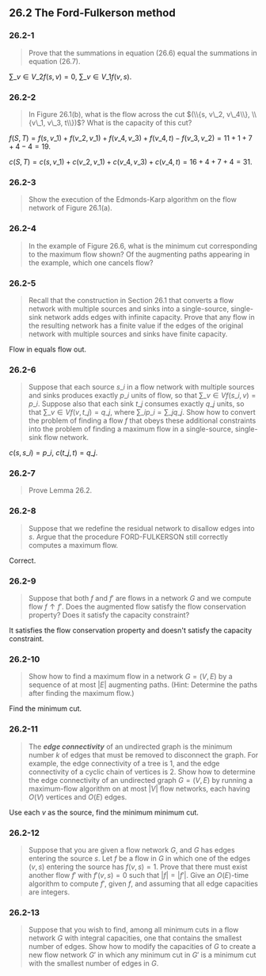 ## 26.2 The Ford-Fulkerson method

### 26.2-1

> Prove that the summations in equation (26.6) equal the summations in equation (26.7).

$\sum\_{v \in V\_2} f(s, v) = 0$, $\sum\_{v \in V\_1} f(v, s)$.

### 26.2-2

> In Figure 26.1(b), what is the flow across the cut $(\\{s, v\_2, v\_4\\}, \\{v\_1, v\_3, t\\})$? What is the capacity of this cut?

$f(S, T) = f(s, v\_1) + f(v\_2, v\_1) + f(v\_4, v\_3) + f(v\_4, t) - f(v\_3, v\_2) = 11 + 1 + 7 + 4 - 4 = 19$.

$c(S, T) = c(s, v\_1) + c(v\_2, v\_1) + c(v\_4, v\_3) + c(v\_4, t) = 16 + 4 + 7 + 4 = 31$.

### 26.2-3

> Show the execution of the Edmonds-Karp algorithm on the flow network of Figure 26.1(a).

### 26.2-4

> In the example of Figure 26.6, what is the minimum cut corresponding to the maximum flow shown? Of the augmenting paths appearing in the example, which one cancels flow?

### 26.2-5

> Recall that the construction in Section 26.1 that converts a flow network with multiple sources and sinks into a single-source, single-sink network adds edges with infinite capacity. Prove that any flow in the resulting network has a finite value if the edges of the original network with multiple sources and sinks have finite capacity.

Flow in equals flow out.

### 26.2-6

> Suppose that each source $s\_i$ in a flow network with multiple sources and sinks produces exactly $p\_i$ units of flow, so that $\sum\_{v \in V} f(s\_i, v) = p\_i$. Suppose also that each sink $t\_j$ consumes exactly $q\_j$ units, so that $\sum\_{v \in V} f(v, t\_j) = q\_j$, where $\sum\_i p\_i = \sum\_j q\_j$. Show how to convert the problem of finding a flow $f$ that obeys these additional constraints into the problem of finding a maximum flow in a single-source, single-sink flow network.

$c(s, s\_i) = p\_i$, $c(t\_j, t) = q\_j$.

### 26.2-7

> Prove Lemma 26.2.

### 26.2-8

> Suppose that we redefine the residual network to disallow edges into $s$. Argue that the procedure FORD-FULKERSON still correctly computes a maximum flow.

Correct.

### 26.2-9

> Suppose that both $f$ and $f'$ are flows in a network $G$ and we compute flow $f \uparrow f'$. Does the augmented flow satisfy the flow conservation property? Does it satisfy the capacity constraint?

It satisfies the flow conservation property and doesn't satisfy the capacity constraint.

### 26.2-10

> Show how to find a maximum flow in a network $G = (V, E)$ by a sequence of at most $|E|$ augmenting paths. (Hint: Determine the paths after finding the maximum flow.)

Find the minimum cut.

### 26.2-11

> The __*edge connectivity*__ of an undirected graph is the minimum number $k$ of edges that must be removed to disconnect the graph. For example, the edge connectivity of a tree is 1, and the edge connectivity of a cyclic chain of vertices is 2. Show how to determine the edge connectivity of an undirected graph $G = (V, E)$ by running a maximum-flow algorithm on at most $|V|$ flow networks, each having $O(V)$ vertices and $O(E)$ edges.

Use each $v$ as the source, find the minimum minimum cut.

### 26.2-12

> Suppose that you are given a flow network $G$, and $G$ has edges entering the source $s$. Let $f$ be a flow in $G$ in which one of the edges $(v, s)$ entering the source has $f(v, s) = 1$. Prove that there must exist another flow $f'$ with $f'(v, s) = 0$ such that $|f|=|f'|$. Give an $O(E)$-time algorithm to compute $f'$, given $f$, and assuming that all edge capacities are integers.

### 26.2-13

> Suppose that you wish to find, among all minimum cuts in a flow network $G$ with integral capacities, one that contains the smallest number of edges. Show how to modify the capacities of $G$ to create a new flow network $G'$ in which any minimum cut in $G'$ is a minimum cut with the smallest number of edges in $G$.

